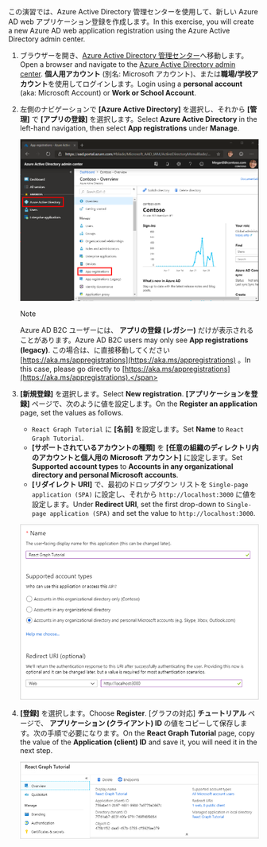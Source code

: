 <!-- markdownlint-disable MD002 MD041 -->

<span data-ttu-id="c316f-101">この演習では、Azure Active Directory 管理センターを使用して、新しい Azure AD web アプリケーション登録を作成します。</span><span class="sxs-lookup"><span data-stu-id="c316f-101">In this exercise, you will create a new Azure AD web application registration using the Azure Active Directory admin center.</span></span>

1. <span data-ttu-id="c316f-102">ブラウザーを開き、[Azure Active Directory 管理センター](https://aad.portal.azure.com)へ移動します。</span><span class="sxs-lookup"><span data-stu-id="c316f-102">Open a browser and navigate to the [Azure Active Directory admin center](https://aad.portal.azure.com).</span></span> <span data-ttu-id="c316f-103">**個人用アカウント** (別名: Microsoft アカウント)、または**職場/学校アカウント**を使用してログインします。</span><span class="sxs-lookup"><span data-stu-id="c316f-103">Login using a **personal account** (aka: Microsoft Account) or **Work or School Account**.</span></span>

1. <span data-ttu-id="c316f-104">左側のナビゲーションで **[Azure Active Directory]** を選択し、それから **[管理]** で **[アプリの登録]** を選択します。</span><span class="sxs-lookup"><span data-stu-id="c316f-104">Select **Azure Active Directory** in the left-hand navigation, then select **App registrations** under **Manage**.</span></span>

    ![<span data-ttu-id="c316f-105">アプリの登録のスクリーンショット</span><span class="sxs-lookup"><span data-stu-id="c316f-105">A screenshot of the App registrations</span></span> ](./images/aad-portal-app-registrations.png)

    > [!NOTE]
    > <span data-ttu-id="c316f-106">Azure AD B2C ユーザーには、 **アプリの登録 (レガシー)** だけが表示されることがあります。</span><span class="sxs-lookup"><span data-stu-id="c316f-106">Azure AD B2C users may only see **App registrations (legacy)**.</span></span> <span data-ttu-id="c316f-107">この場合は、に直接移動してください [https://aka.ms/appregistrations](https://aka.ms/appregistrations) 。</span><span class="sxs-lookup"><span data-stu-id="c316f-107">In this case, please go directly to [https://aka.ms/appregistrations](https://aka.ms/appregistrations).</span></span>

1. <span data-ttu-id="c316f-108">**[新規登録]** を選択します。</span><span class="sxs-lookup"><span data-stu-id="c316f-108">Select **New registration**.</span></span> <span data-ttu-id="c316f-109">**[アプリケーションを登録]** ページで、次のように値を設定します。</span><span class="sxs-lookup"><span data-stu-id="c316f-109">On the **Register an application** page, set the values as follows.</span></span>

    - <span data-ttu-id="c316f-110">`React Graph Tutorial` に **[名前]** を設定します。</span><span class="sxs-lookup"><span data-stu-id="c316f-110">Set **Name** to `React Graph Tutorial`.</span></span>
    - <span data-ttu-id="c316f-111">**[サポートされているアカウントの種類]** を **[任意の組織のディレクトリ内のアカウントと個人用の Microsoft アカウント]** に設定します。</span><span class="sxs-lookup"><span data-stu-id="c316f-111">Set **Supported account types** to **Accounts in any organizational directory and personal Microsoft accounts**.</span></span>
    - <span data-ttu-id="c316f-112">**[リダイレクト URI]** で、最初のドロップダウン リストを `Single-page application (SPA)` に設定し、それから `http://localhost:3000` に値を設定します。</span><span class="sxs-lookup"><span data-stu-id="c316f-112">Under **Redirect URI**, set the first drop-down to `Single-page application (SPA)` and set the value to `http://localhost:3000`.</span></span>

    ![[アプリケーションを登録する] ページのスクリーンショット](./images/aad-register-an-app.png)

1. <span data-ttu-id="c316f-114">**[登録]** を選択します。</span><span class="sxs-lookup"><span data-stu-id="c316f-114">Choose **Register**.</span></span> <span data-ttu-id="c316f-115">[グラフの対応] **チュートリアル** ページで、 **アプリケーション (クライアント) ID** の値をコピーして保存します。次の手順で必要になります。</span><span class="sxs-lookup"><span data-stu-id="c316f-115">On the **React Graph Tutorial** page, copy the value of the **Application (client) ID** and save it, you will need it in the next step.</span></span>

    ![新しいアプリ登録のアプリケーション ID のスクリーンショット](./images/aad-application-id.png)
